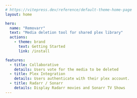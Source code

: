 ```yaml
---
# https://vitepress.dev/reference/default-theme-home-page
layout: home

hero:
  name: "Removarr"
  text: "Media deletion tool for shared plex library"
  actions:
    - theme: brand
      text: Getting Started
      link: /install

features:
  - title: Collaborative
    details: Users vote for the media to be deleted
  - title: Plex Integration
    details: Users authenticate with their plex account.
  - title: Radarr / Sonarr
    details: Display Radarr movies and Sonarr TV Shows
---
```


